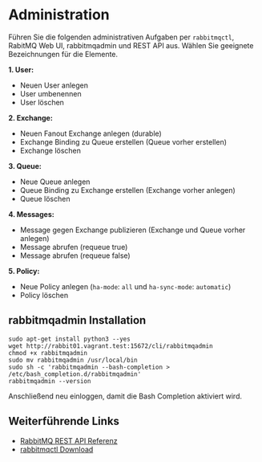# Administration

Führen Sie die folgenden administrativen Aufgaben per `rabbitmqctl`, RabitMQ Web UI, rabbitmqadmin und REST API aus. Wählen Sie geeignete Bezeichnungen für die Elemente.

**1. User:**
- Neuen User anlegen
- User umbenennen
- User löschen

**2. Exchange:**
- Neuen Fanout Exchange anlegen (durable)
- Exchange Binding zu Queue erstellen (Queue vorher erstellen)
- Exchange löschen

**3. Queue:**
- Neue Queue anlegen
- Queue Binding zu Exchange erstellen (Exchange vorher anlegen)
- Queue löschen

**4. Messages:**
- Message gegen Exchange publizieren (Exchange und Queue vorher anlegen)
- Message abrufen (requeue true)
- Message abrufen (requeue false)

**5. Policy:**
- Neue Policy anlegen (`ha-mode`: `all` und `ha-sync-mode`: `automatic`)
- Policy löschen

## rabbitmqadmin Installation
```
sudo apt-get install python3 --yes
wget http://rabbit01.vagrant.test:15672/cli/rabbitmqadmin
chmod +x rabbitmqadmin
sudo mv rabbitmqadmin /usr/local/bin
sudo sh -c 'rabbitmqadmin --bash-completion > /etc/bash_completion.d/rabbitmqadmin'
rabbitmqadmin --version
```

Anschließend neu einloggen, damit die Bash Completion aktiviert wird.

## Weiterführende Links
- [RabbitMQ REST API Referenz](http://rabbit01.vagrant.test:15672/api/)
- [rabbitmqctl Download](http://rabbit01.vagrant.test:15672/cli/)
